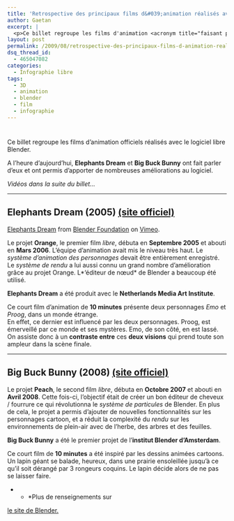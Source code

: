```yaml
---
title: 'Retrospective des principaux films d&#039;animation réalisés avec Blender'
author: Gaetan
excerpt: |
  <p>Ce billet regroupe les films d'animation <acronym title="faisant partis des Blender Open Projects">officiels</acronym> réalisés avec le logiciel libre Blender.</p> <p>A l'heure d'aujourd'hui, <strong>Elephants Dream</strong> et <strong>Big Buck Bunny</strong> ont fait parler d'eux et ont permis d'apporter de nombreuses améliorations au logiciel.</p> <p><em>Vidéos dans la suite du billet...</em></p>
layout: post
permalink: /2009/08/retrospective-des-principaux-films-d-animation-realises-avec-blender/
dsq_thread_id:
  - 465047082
categories:
  - Infographie libre
tags:
  - 3D
  - animation
  - blender
  - film
  - infographie
---
```

# 

Ce billet regroupe les films d’animation officiels réalisés avec le logiciel libre Blender.

A l’heure d’aujourd’hui, **Elephants Dream** et **Big Buck Bunny** ont fait parler d’eux et ont permis d’apporter de nombreuses améliorations au logiciel.

*Vidéos dans la suite du billet…*



* * *

## Elephants Dream (2005) [(site officiel)][1]

 [1]: http://www.elephantsdream.org/

[Elephants Dream][2] from [Blender Foundation][3] on [Vimeo][4].

Le projet **Orange**, le premier film *libre*, débuta en **Septembre 2005** et abouti en **Mars 2006**. L’équipe d’animation avait mis le niveau très haut. Le *système d’animation des personnages* devait être entièrement enregistré. Le *système de rendu* a lui aussi connu un grand nombre d’amélioration grâce au projet Orange. L*‘éditeur de nœud* de Blender a beaucoup été utilisé.

**Elephants Dream** a été produit avec le **Netherlands Media Art Institute**.

Ce court film d’animation de **10 minutes** présente deux personnages *Emo* et *Proog*, dans un monde étrange.  
En effet, ce dernier est influencé par les deux personnages. Proog, est émerveillé par ce monde et ses mystères. Emo, de son côté, en est lassé.  
On assiste donc à un **contraste entre** ces **deux visions** qui prend toute son ampleur dans la scène finale.

* * *

## Big Buck Bunny (2008) [(site officiel)][5]



Le projet **Peach**, le second film *libre*, débuta en **Octobre 2007** et abouti en **Avril 2008**. Cette fois-ci, l’objectif était de créer un bon éditeur de cheveux / fourrure ce qui révolutionna le *système de particules* de Blender. En plus de cela, le projet a permis d’ajouter de nouvelles fonctionnalités sur les personnages cartoon, et a réduit la complexité du *rendu* sur les environnements de plein-air avec de l’herbe, des arbres et des feuilles.

**Big Buck Bunny** a été le premier projet de l’**institut Blender d’Amsterdam**.

Ce court film de **10 minutes** a été inspiré par les dessins animées cartoons. Un lapin géant se balade, heureux, dans une prairie ensoleillée jusqu’à ce qu’il soit dérangé par 3 rongeurs coquins. Le lapin décide alors de ne pas se laisser faire.

* * *Plus de renseignements sur 

[le site de Blender.][6]

 [2]: http://vimeo.com/1132937
 [3]: http://vimeo.com/user508904
 [4]: http://vimeo.com
 [5]: http://www.bigbuckbunny.org/
 [6]: http://www.blender.org/features-gallery/blender-open-projects/